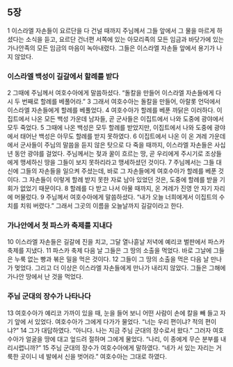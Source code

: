 ## 5장
1 이스라엘 자손들이 요르단을 다 건널 때까지 주님께서 그들 앞에서 그 물을 마르게 하셨다는 소식을 듣고, 요르단 건너편 서쪽에 있는 아모리족의 모든 임금과 바닷가에 있는 가나안족의 모든 임금의 마음이 녹아내렸다. 그들은 이스라엘 자손들 앞에서 용기가 나지 않았다.
### 이스라엘 백성이 길갈에서 할례를 받다
2 그때에 주님께서 여호수아에게 말씀하셨다. “돌칼을 만들어 이스라엘 자손들에게 다시 두 번째로 할례를 베풀어라.”
3 그래서 여호수아는 돌칼을 만들어, 아랄롯 언덕에서 이스라엘 자손들에게 할례를 베풀었다.
4 여호수아가 할례를 베푼 까닭은 이러하다. 이집트에서 나온 모든 백성 가운데 남자들, 곧 군사들은 이집트에서 나와 도중에 광야에서 모두 죽었다.
5 그때에 나온 백성은 모두 할례를 받았지만, 이집트에서 나와 도중에 광야에서 태어난 백성은 아무도 할례를 받지 못하였다.
6 이집트에서 나온 이 온 겨레 가운데에서 군사들이 주님의 말씀을 듣지 않은 탓으로 다 죽을 때까지, 이스라엘 자손들은 사십 년 동안 광야를 걸었다. 주님께서는 젖과 꿀이 흐르는 땅, 곧 우리에게 주시기로 조상들에게 맹세하신 땅을 그들이 보지 못하리라고 맹세하셨던 것이다.
7 주님께서는 그들 대신에 그들의 자손들을 일으켜 주셨는데, 바로 그 자손들에게 여호수아가 할례를 베푼 것이다. 그 자손들이 이렇게 할례 받지 못한 자로 남아 있었던 것은, 도중에 할례를 받을 기회가 없었기 때문이다.
8 할례를 다 받고 나서 아물 때까지, 온 겨레가 진영 안 자기 자리에 머물렀다.
9 주님께서 여호수아에게 말씀하셨다. “내가 오늘 너희에게서 이집트의 수치를 치워 버렸다.” 그래서 그곳의 이름을 오늘날까지 길갈이라고 한다.
### 가나안에서 첫 파스카 축제를 지내다
10 이스라엘 자손들은 길갈에 진을 치고, 그달 열나흗날 저녁에 예리코 벌판에서 파스카 축제를 지냈다.
11 파스카 축제 다음 날 그들은 그 땅의 소출을 먹었다. 바로 그날에 그들은 누룩 없는 빵과 볶은 밀을 먹은 것이다.
12 그들이 그 땅의 소출을 먹은 다음 날 만나가 멎었다. 그리고 더 이상은 이스라엘 자손들에게 만나가 내리지 않았다. 그들은 그해에 가나안 땅에서 난 것을 먹었다.
### 주님 군대의 장수가 나타나다
13 여호수아가 예리코 가까이 있을 때, 눈을 들어 보니 어떤 사람이 손에 칼을 빼 들고 자기 앞에 서 있었다. 여호수아가 그에게 다가가 물었다. “너는 우리 편이냐? 적의 편이냐?”
14 그가 대답하였다. “아니다. 나는 지금 주님 군대의 장수로서 왔다.” 그러자 여호수아가 얼굴을 땅에 대고 엎드려 절하며 그에게 물었다. “나리, 이 종에게 무슨 분부를 내리시렵니까?”
15 주님 군대의 장수가 여호수아에게 말하였다. “네가 서 있는 자리는 거룩한 곳이니 네 발에서 신을 벗어라.” 여호수아는 그대로 하였다.
